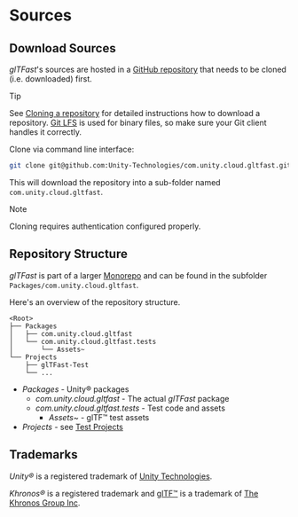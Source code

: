 # Sources

## Download Sources

*glTFast*'s sources are hosted in a [GitHub repository][UnityGltfastGitHub] that needs to be cloned (i.e. downloaded) first.

> [!TIP]
> See [Cloning a repository][GitHubCloning] for detailed instructions how to download a repository.
> [Git LFS](https://git-lfs.com/) is used for binary files, so make sure your Git client handles it correctly.

Clone via command line interface:

```sh
git clone git@github.com:Unity-Technologies/com.unity.cloud.gltfast.git
```

This will download the repository into a sub-folder named `com.unity.cloud.gltfast`.

> [!NOTE]
> Cloning requires authentication configured properly.

## Repository Structure

*glTFast* is part of a larger [Monorepo][Monorepo] and can be found in the subfolder `Packages/com.unity.cloud.gltfast`.

Here's an overview of the repository structure.

```none
<Root>
├── Packages
│   ├── com.unity.cloud.gltfast
│   └── com.unity.cloud.gltfast.tests
│       └── Assets~
└── Projects
    ├── glTFast-Test
    └── ...
```

- *Packages* - Unity&reg; packages
  - *com.unity.cloud.gltfast* - The actual *glTFast* package
  - *com.unity.cloud.gltfast.tests* - Test code and assets
    - *Assets~* - glTF&trade; test assets
- *Projects* - see [Test Projects](test-project-setup.md#test-projects)

## Trademarks

*Unity&reg;* is a registered trademark of [Unity Technologies][unity].

*Khronos&reg;* is a registered trademark and [glTF&trade;][gltf] is a trademark of [The Khronos Group Inc][khronos].

[GitHubCloning]: https://docs.github.com/en/repositories/creating-and-managing-repositories/cloning-a-repository
[gltf]: https://www.khronos.org/gltf
[khronos]: https://www.khronos.org
[Monorepo]: https://en.wikipedia.org/wiki/Monorepo
[UnityGltfastGitHub]: https://github.com/Unity-Technologies/com.unity.cloud.gltfast
[unity]: https://unity.com
